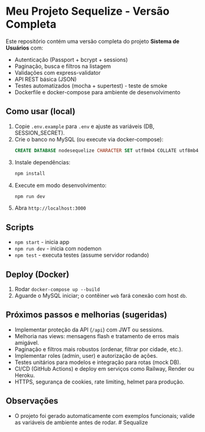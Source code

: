 
# Meu Projeto Sequelize - Versão Completa

Este repositório contém uma versão completa do projeto **Sistema de Usuários** com:
- Autenticação (Passport + bcrypt + sessions)
- Paginação, busca e filtros na listagem
- Validações com express-validator
- API REST básica (JSON)
- Testes automatizados (mocha + supertest) - teste de smoke
- Dockerfile e docker-compose para ambiente de desenvolvimento

## Como usar (local)
1. Copie `.env.example` para `.env` e ajuste as variáveis (DB, SESSION_SECRET).
2. Crie o banco no MySQL (ou execute via docker-compose):
   ```sql
   CREATE DATABASE nodesequelize CHARACTER SET utf8mb4 COLLATE utf8mb4_unicode_ci;
   ```
3. Instale dependências:
   ```bash
   npm install
   ```
4. Execute em modo desenvolvimento:
   ```bash
   npm run dev
   ```
5. Abra `http://localhost:3000`

## Scripts
- `npm start` - inicia app
- `npm run dev` - inicia com nodemon
- `npm test` - executa testes (assume servidor rodando)

## Deploy (Docker)
1. Rodar `docker-compose up --build`
2. Aguarde o MySQL iniciar; o contêiner `web` fará conexão com host `db`.

## Próximos passos e melhorias (sugeridas)
- Implementar proteção da API (`/api`) com JWT ou sessions.
- Melhoria nas views: mensagens flash e tratamento de erros mais amigável.
- Paginação e filtros mais robustos (ordenar, filtrar por cidade, etc.).
- Implementar roles (admin, user) e autorização de ações.
- Testes unitários para modelos e integração para rotas (mock DB).
- CI/CD (GitHub Actions) e deploy em serviços como Railway, Render ou Heroku.
- HTTPS, segurança de cookies, rate limiting, helmet para produção.

## Observações
- O projeto foi gerado automaticamente com exemplos funcionais; valide as variáveis de ambiente antes de rodar.
#   S e q u a l i z e 
 
 

